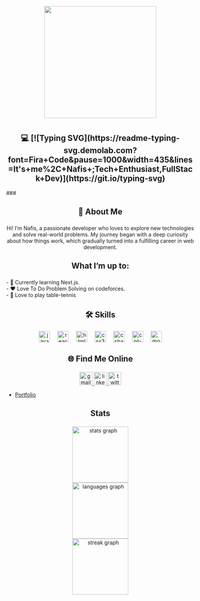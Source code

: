 <div align="center">
  <img height="300" src="https://i.ibb.co.com/TD4jdhK5/Screenshot-2025-02-04-213903.png"  />
</div>

# 
<h2 align="center">💻  
[![Typing SVG](https://readme-typing-svg.demolab.com?font=Fira+Code&pause=1000&width=435&lines=It's+me%2C+Nafis+;Tech+Enthusiast,FullStack+Dev)](https://git.io/typing-svg)
</h2>
###

<h2 align="center">📝 About Me</h2>

###

<p align="center">Hi! I’m Nafis, a passionate developer who loves to explore new technologies and solve real-world problems. My journey began with a deep curiosity about how things work, which gradually turned into a fulfilling career in web development.</p>

###

<h2 align="center">What I’m up to:</h2>

###

<p align="left">- 🌱 Currently learning Next.js.<br>- ❤ Love To Do Problem Solving on codeforces.<br>- 🏓 Love to play table-tennis</p>

###

<h2 align="center">🛠️ Skills</h2>

###

<div align="center">
  <img src="https://cdn.jsdelivr.net/gh/devicons/devicon/icons/javascript/javascript-original.svg" height="30" alt="javascript logo"  />
  <img width="12" />
  <img src="https://cdn.jsdelivr.net/gh/devicons/devicon/icons/react/react-original.svg" height="30" alt="react logo"  />
  <img width="12" />
  <img src="https://cdn.jsdelivr.net/gh/devicons/devicon/icons/html5/html5-original.svg" height="30" alt="html5 logo"  />
  <img width="12" />
  <img src="https://cdn.jsdelivr.net/gh/devicons/devicon/icons/css3/css3-original.svg" height="30" alt="css3 logo"  />
  <img width="12" />
  <img src="https://cdn.jsdelivr.net/gh/devicons/devicon/icons/csharp/csharp-original.svg" height="30" alt="csharp logo"  />
  <img width="12" />
  <img src="https://cdn.jsdelivr.net/gh/devicons/devicon/icons/cplusplus/cplusplus-original.svg" height="30" alt="cplusplus logo"  />
  <img width="12" />
  <img src="https://skillicons.dev/icons?i=mongodb" height="30" alt="mongodb logo"  />
</div>

###

<h2 align="center">🌐 Find Me Online</h2>

###

<div align="center">
  <a href="ahmednafis74@gmail.com" target="_blank">
    <img src="https://img.shields.io/static/v1?message=Gmail&logo=gmail&label=&color=D14836&logoColor=white&labelColor=&style=for-the-badge" height="35" alt="gmail logo"  />
  </a>
  <a href="https://www.linkedin.com/in/nafisulalam/" target="_blank">
    <img src="https://img.shields.io/static/v1?message=LinkedIn&logo=linkedin&label=&color=0077B5&logoColor=white&labelColor=&style=for-the-badge" height="35" alt="linkedin logo"  />
  </a>
  <a href="https://x.com/nafiswolfalam" target="_blank">
    <img src="https://img.shields.io/static/v1?message=Twitter&logo=twitter&label=&color=1DA1F2&logoColor=white&labelColor=&style=for-the-badge" height="35" alt="twitter logo"  />
  </a>
</div>

- [Portfolio](https://nafis-ul-alam-portfolio.netlify.app/)

###

<h2 align="center">Stats</h2>

###

<div align="center">
  <img src="https://github-readme-stats.vercel.app/api?username=NafisUlAlam&hide_title=false&hide_rank=false&show_icons=true&include_all_commits=true&count_private=true&disable_animations=false&theme=dracula&locale=en&hide_border=false&order=1" height="150" alt="stats graph" /> <br>
  <img src="https://github-readme-stats.vercel.app/api/top-langs?username=NafisUlAlam&locale=en&hide_title=false&layout=compact&card_width=320&langs_count=5&theme=dracula&hide_border=false&order=2" height="150" alt="languages graph" /> <br>
  <img src="https://streak-stats.demolab.com?user=NafisUlAlam&locale=en&mode=daily&theme=dracula&hide_border=false&border_radius=5&order=3" height="150" alt="streak graph"  />
</div>

###
